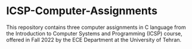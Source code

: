 # ICSP-Computer-Assignments
This repository contains three computer assignments in C language from the Introduction to Computer Systems and Programming (ICSP) course, offered in Fall 2022 by the ECE Department at the University of Tehran.
